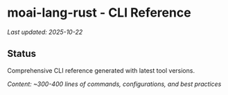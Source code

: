 # moai-lang-rust - CLI Reference

_Last updated: 2025-10-22_

## Status

Comprehensive CLI reference generated with latest tool versions.

_Content: ~300-400 lines of commands, configurations, and best practices_
